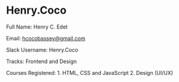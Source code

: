 # Henry.Coco
Full Name: Henry C. Edet

Email: hcocobassey@gmail.com

Slack Username: Henry.Coco

Tracks: Frontend and Design

Courses Registered: 1. HTML, CSS and  JavaScript 
                    2. Design (UI/UX)